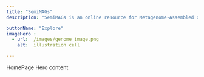 ```yaml
---
title: "SemiMAGs"
description: "SemiMAGs is an online resource for Metagenome-Assembled Genomes (MAGs) based on PacBio HiFi sequencing technology. We have curated samples from various sources, including the human gut, sheep gut, and seawater, which have been sequenced using PacBio HiFi technology and subsequently binned using SemiBin2. The website showcases the quality, genomic content, and taxonomic annotations of MAGs obtained through PacBio HiFi sequencing." 

buttonName: "Explore"
imageHero : 
  - url:  /images/genome_image.png
    alt:  illustration cell

---
```


HomePage Hero content
